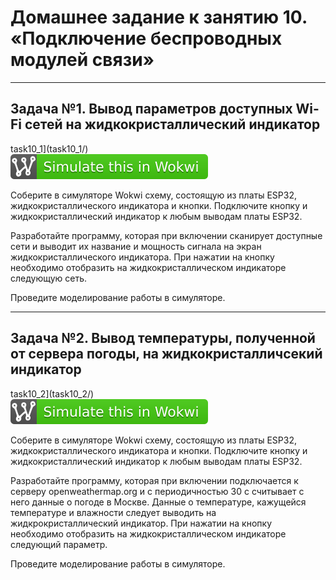 # Домашнее задание к занятию 10. «Подключение беспроводных модулей связи»

------------

## Задача №1. Вывод параметров доступных Wi-Fi сетей на жидкокристаллический индикатор
task10_1](task10_1/)<br>
[![Wokwi badge](wokwi_badge.svg)](https://wokwi.com/projects/434067659980488705)<br>

Соберите в симуляторе Wokwi схему, состоящую из платы ESP32, жидкокристаллического индикатора и кнопки. Подключите кнопку и жидкокристаллический индикатор к любым выводам платы ESP32.<br>

Разработайте программу, которая при включении сканирует доступные сети и выводит их название и мощность сигнала на экран жидкокристаллического индикатора. При нажатии на кнопку необходимо отобразить на жидкокристаллическом индикаторе следующую сеть.<br>

Проведите моделирование работы в симуляторе.<br>

------------

## Задача №2. Вывод температуры, полученной от сервера погоды, на жидкокристалличсекий индикатор
task10_2](task10_2/)<br>
[![Wokwi badge](wokwi_badge.svg)](https://wokwi.com/projects/434249059952433153)<br>

Соберите в симуляторе Wokwi схему, состоящую из платы ESP32, жидкокристаллического индикатора и кнопки. Подключите кнопку и жидкокристаллический индикатор к любым выводам платы ESP32.<br>

Разработайте программу, которая при включении подключается к серверу openweathermap.org и с периодичностью 30 с считывает с него данные о погоде в Москве. Данные о температуре, кажущейся температуре и влажности следует выводить на жидкрокристаллический индикатор. При нажатии на кнопку необходимо отобразить на жидкокристаллическом индикаторе следующий параметр.<br>

Проведите моделирование работы в симуляторе.<br>
